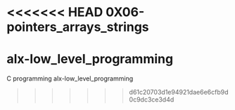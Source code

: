 <<<<<<< HEAD
0X06-pointers_arrays_strings
=======
# alx-low_level_programming
C programming
alx-low_level_programming
>>>>>>> d61c20703d1e94921dae6e6cfb9d0c9dc3ce3d4d
